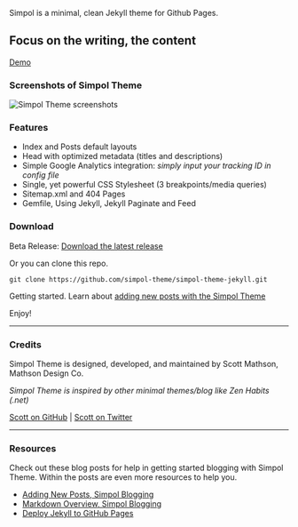 Simpol is a minimal, clean Jekyll theme for Github Pages.

## Focus on the writing, the content

[Demo](https://simpol-theme.github.io/simpol-theme-jekyll/)

### Screenshots of Simpol Theme

![Simpol Theme screenshots](https://raw.githubusercontent.com/simpol-theme/simpol-theme-jekyll/master/img/simpol-theme-screenshot.jpg)

### Features

* Index and Posts default layouts
* Head with optimized metadata (titles and descriptions)
* Simple Google Analytics integration: _simply input your tracking ID in config file_
* Single, yet powerful CSS Stylesheet (3 breakpoints/media queries)
* Sitemap.xml and 404 Pages
* Gemfile, Using Jekyll, Jekyll Paginate and Feed

### Download

Beta Release: [Download the latest release](https://github.com/simpol-theme/simpol-theme-jekyll/releases)

Or you can clone this repo.

`git clone https://github.com/simpol-theme/simpol-theme-jekyll.git`

Getting started. Learn about [adding new posts with the Simpol Theme](https://simpol-theme.github.io/simpol-theme-jekyll/2017-04-16-writing-new-post)

Enjoy!

---
### Credits

Simpol Theme is designed, developed, and maintained by Scott Mathson, Mathson Design Co.

_Simpol Theme is inspired by other minimal themes/blog like Zen Habits (.net)_

[Scott on GitHub](https://github.com/scottdesdev) | [Scott on Twitter](https://twitter.com/scottmathson)

---

### Resources

Check out these blog posts for help in getting started blogging with Simpol Theme. Within the posts are even more resources to help you.

* [Adding New Posts, Simpol Blogging](https://simpol-theme.github.io/simpol-theme-jekyll/2017-04-16-writing-new-post)
* [Markdown Overview, Simpol Blogging](https://simpol-theme.github.io/simpol-theme-jekyll/2017-04-15-blogging-in-markdown-overview)
* [Deploy Jekyll to GitHub Pages](https://jekyllrb.com/docs/github-pages/)
